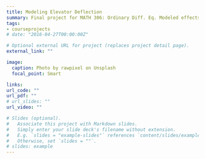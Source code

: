 ```yaml
---
title: Modeling Elevator Deflection
summary: Final project for MATH 306: Ordinary Diff. Eq. Modeled effects of elevator deflection on a Boeing-747 under cruise flight conditions using the Simulink Aerospace Blockset in MATLAB. Reported results and provided a mathematical analytical illustration of this control perturbation’s effect on the system in a final paper.
tags:
- courseprojects
# date: "2016-04-27T00:00:00Z"

# Optional external URL for project (replaces project detail page).
external_link: ""

image:
  caption: Photo by rawpixel on Unsplash
  focal_point: Smart

links:
url_code: ""
url_pdf: ""
# url_slides: ""
url_video: ""

# Slides (optional).
#   Associate this project with Markdown slides.
#   Simply enter your slide deck's filename without extension.
#   E.g. `slides = "example-slides"` references `content/slides/example-slides.md`.
#   Otherwise, set `slides = ""`.
# slides: example
---
```



